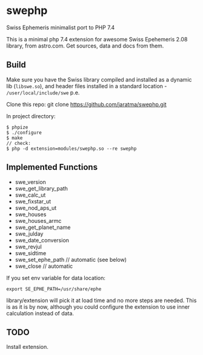# swephp
Swiss Ephemeris minimalist port to PHP 7.4

This is a minimal php 7.4 extension for awesome Swiss Epehemeris 2.08 library, from astro.com. Get sources, data and docs from them.

## Build

Make sure you have the Swiss library compiled and installed as a dynamic lib (`libswe.so`), 
and header files installed in a standard location - `/user/local/include/swe` p.e.

Clone this repo: git clone https://github.com/jaratma/swephp.git

In project directory:
```
$ phpize
$ ./configure
$ make
// check:
$ php -d extension=modules/swephp.so --re swephp 
```

## Implemented Functions

- swe_version
- swe_get_library_path
- swe_calc_ut
- swe_fixstar_ut
- swe_nod_aps_ut
- swe_houses
- swe_houses_armc
- swe_get_planet_name
- swe_julday
- swe_date_conversion
- swe_revjul
- swe_sidtime
- swe_set_ephe_path // automatic (see below)
- swe_close // automatic

If you set env variable for data location:

`export SE_EPHE_PATH=/usr/share/ephe`

library/extension will pick it at load time and no more steps are needed. This is as it is by now, although you could configure the extension to use inner calculation instead of data.  

## TODO

Install extension.